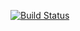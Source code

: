 [![Build Status](//img.shields.io/travis/jeffgarrett/resume.jgarrett.org.svg)](https://travis-ci.org/jeffgarrett/resume.jgarrett.org)
